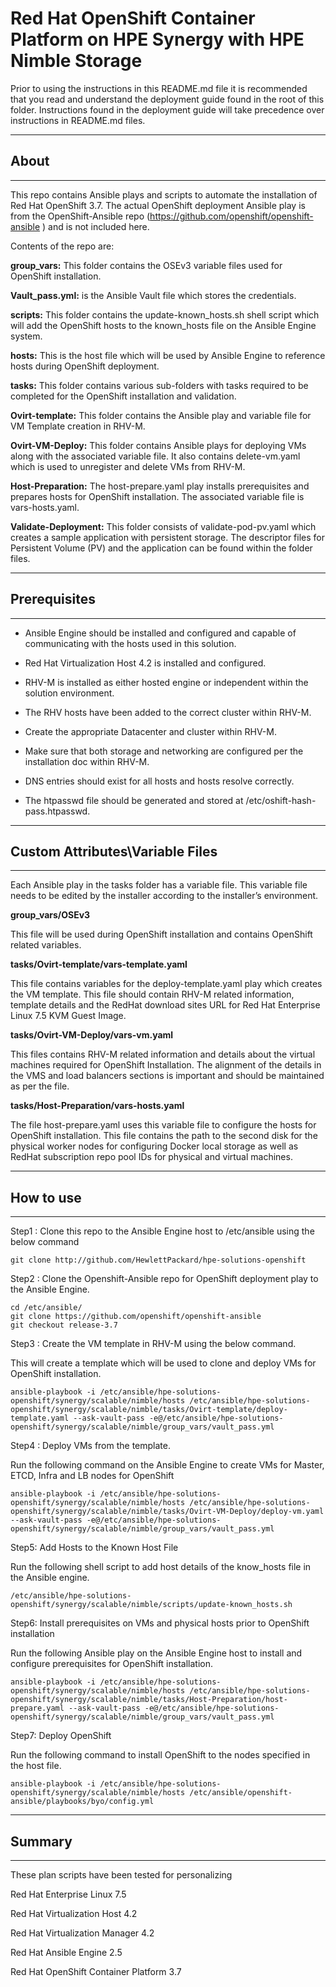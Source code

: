 # Red Hat OpenShift Container Platform on HPE Synergy with HPE Nimble Storage

Prior to using the instructions in this README.md file it is recommended that you read and understand the deployment guide found in the root of this folder. Instructions found in the deployment guide will take precedence over instructions in README.md files.

________________________________________
## About ##
________________________________________

This repo contains Ansible plays and scripts to automate the installation of Red Hat OpenShift 3.7. The actual OpenShift deployment Ansible play is from the OpenShift-Ansible repo (https://github.com/openshift/openshift-ansible ) and is not included here.

Contents of the repo are:

**group_vars:** This folder contains the OSEv3 variable files used for OpenShift installation.

**Vault_pass.yml:** is the Ansible Vault file which stores the credentials.

**scripts:** This folder contains the update-known_hosts.sh shell script which will add the OpenShift hosts to the known_hosts file on the Ansible Engine system.

**hosts:** This is the host file which will be used by Ansible Engine to reference hosts during OpenShift deployment.

**tasks:** This folder contains various sub-folders with tasks required to be completed for the OpenShift installation and validation.

**Ovirt-template:** This folder contains the Ansible play and variable file for VM Template creation in RHV-M.

**Ovirt-VM-Deploy:** This folder contains Ansible plays for deploying VMs along with the associated variable file. It also contains delete-vm.yaml which is used to unregister and delete VMs from RHV-M.

**Host-Preparation:** The host-prepare.yaml play installs prerequisites and prepares hosts for OpenShift installation. The associated variable file is vars-hosts.yaml.

**Validate-Deployment:** This folder consists of validate-pod-pv.yaml which creates a sample application with persistent storage. The descriptor files for Persistent Volume (PV) and the application can be found within the folder files.

 
________________________________________
## Prerequisites ##
________________________________________
 
 - Ansible Engine should be installed and configured and capable of communicating with the hosts used in this solution.
 
 - Red Hat Virtualization Host 4.2 is installed and configured.
 
 - RHV-M is installed as either hosted engine or independent within the solution environment.
 
 - The RHV hosts have been added to the correct cluster within RHV-M.
 
 - Create the appropriate Datacenter and cluster within RHV-M.
 
 - Make sure that both storage and networking are configured per the installation doc within RHV-M.
 
 - DNS entries should exist for all hosts and hosts resolve correctly.
 
 - The htpasswd file should be generated and stored at /etc/oshift-hash-pass.htpasswd.


________________________________________
## Custom Attributes\Variable Files  ##
________________________________________
	
Each Ansible play in the tasks folder has a variable file. This variable file needs to be edited by the installer according to the installer’s environment.

**group_vars/OSEv3**

This file will be used during OpenShift installation and contains OpenShift related variables. 

**tasks/Ovirt-template/vars-template.yaml**

This file contains variables for the deploy-template.yaml play which creates the VM template. This file should contain RHV-M related information, template details and the RedHat download sites URL for Red Hat Enterprise Linux 7.5 KVM Guest Image.

**tasks/Ovirt-VM-Deploy/vars-vm.yaml**

This files contains RHV-M related information and details about the virtual machines required for OpenShift Installation. The alignment of the details in the VMS and load balancers sections is important and should be maintained as per the file.

**tasks/Host-Preparation/vars-hosts.yaml**

The file host-prepare.yaml uses this variable file to configure the hosts for OpenShift installation. This file contains the path to the second disk for the physical worker nodes for configuring Docker local storage as well as RedHat subscription repo pool IDs for physical and virtual machines.

________________________________________
## How to use ##
________________________________________

Step1 : Clone this repo to the Ansible Engine host to /etc/ansible using the below command
```
git clone http://github.com/HewlettPackard/hpe-solutions-openshift
```

Step2 : Clone the Openshift-Ansible repo for OpenShift deployment play to the Ansible Engine.
```
cd /etc/ansible/
git clone https://github.com/openshift/openshift-ansible
git checkout release-3.7
```

Step3 : Create the VM template in RHV-M using the below command. 

This will create a template which will be used to clone and deploy VMs for OpenShift installation.
``` 
ansible-playbook -i /etc/ansible/hpe-solutions-openshift/synergy/scalable/nimble/hosts /etc/ansible/hpe-solutions-openshift/synergy/scalable/nimble/tasks/Ovirt-template/deploy-template.yaml --ask-vault-pass -e@/etc/ansible/hpe-solutions-openshift/synergy/scalable/nimble/group_vars/vault_pass.yml
```

Step4 : Deploy VMs from the template.

Run the following command on the Ansible Engine to create VMs for Master, ETCD, Infra and LB nodes for OpenShift
```
ansible-playbook -i /etc/ansible/hpe-solutions-openshift/synergy/scalable/nimble/hosts /etc/ansible/hpe-solutions-openshift/synergy/scalable/nimble/tasks/Ovirt-VM-Deploy/deploy-vm.yaml --ask-vault-pass -e@/etc/ansible/hpe-solutions-openshift/synergy/scalable/nimble/group_vars/vault_pass.yml
```

Step5: Add Hosts to the Known Host File

Run the following shell script to add host details of the know_hosts file in the Ansible engine. 
```
/etc/ansible/hpe-solutions-openshift/synergy/scalable/nimble/scripts/update-known_hosts.sh
```

Step6: Install prerequisites on VMs and physical hosts prior to OpenShift installation

Run the following Ansible play on the Ansible Engine host to install and configure prerequisites for OpenShift installation.
```
ansible-playbook -i /etc/ansible/hpe-solutions-openshift/synergy/scalable/nimble/hosts /etc/ansible/hpe-solutions-openshift/synergy/scalable/nimble/tasks/Host-Preparation/host-prepare.yaml --ask-vault-pass -e@/etc/ansible/hpe-solutions-openshift/synergy/scalable/nimble/group_vars/vault_pass.yml
```

Step7: Deploy OpenShift

Run the following command to install OpenShift to the nodes specified in the host file.
```
ansible-playbook -i /etc/ansible/hpe-solutions-openshift/synergy/scalable/nimble/hosts /etc/ansible/openshift-ansible/playbooks/byo/config.yml
```
________________________________________
## Summary ##
________________________________________
These plan scripts have been tested for personalizing

Red Hat Enterprise Linux 7.5

Red Hat Virtualization Host 4.2

Red Hat Virtualization Manager 4.2

Red Hat Ansible Engine 2.5

Red Hat OpenShift Container Platform 3.7


